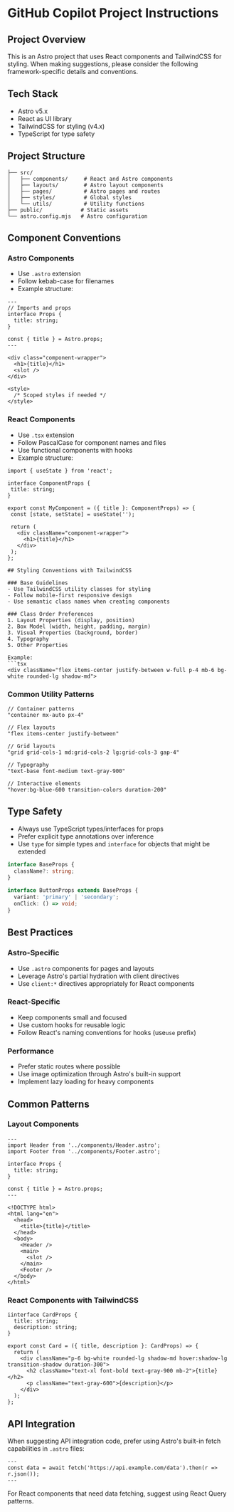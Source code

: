# GitHub Copilot Project Instructions

## Project Overview
This is an Astro project that uses React components and TailwindCSS for styling. When making suggestions, please consider the following framework-specific details and conventions.

## Tech Stack
- Astro v5.x
- React as UI library
- TailwindCSS for styling (v4.x)
- TypeScript for type safety

## Project Structure
```
├── src/
│   ├── components/     # React and Astro components
│   ├── layouts/        # Astro layout components
│   ├── pages/          # Astro pages and routes
│   ├── styles/         # Global styles
│   └── utils/          # Utility functions
├── public/            # Static assets
└── astro.config.mjs   # Astro configuration
```

## Component Conventions

### Astro Components
- Use `.astro` extension
- Follow kebab-case for filenames
- Example structure:

```astro
---
// Imports and props
interface Props {
  title: string;
}

const { title } = Astro.props;
---

<div class="component-wrapper">
  <h1>{title}</h1>
  <slot />
</div>

<style>
  /* Scoped styles if needed */
</style>
```

### React Components
- Use `.tsx` extension
- Follow PascalCase for component names and files
- Use functional components with hooks
- Example structure:

```tsx
import { useState } from 'react';

interface ComponentProps {
 title: string;
}

export const MyComponent = ({ title }: ComponentProps) => {
 const [state, setState] = useState('');

 return (
   <div className="component-wrapper">
     <h1>{title}</h1>
   </div>
 );
};

## Styling Conventions with TailwindCSS

### Base Guidelines
- Use TailwindCSS utility classes for styling
- Follow mobile-first responsive design
- Use semantic class names when creating components

### Class Order Preferences
1. Layout Properties (display, position)
2. Box Model (width, height, padding, margin)
3. Visual Properties (background, border)
4. Typography
5. Other Properties

Example:
```tsx
<div className="flex items-center justify-between w-full p-4 mb-6 bg-white rounded-lg shadow-md">
```

### Common Utility Patterns
```tsx
// Container patterns
"container mx-auto px-4"

// Flex layouts
"flex items-center justify-between"

// Grid layouts
"grid grid-cols-1 md:grid-cols-2 lg:grid-cols-3 gap-4"

// Typography
"text-base font-medium text-gray-900"

// Interactive elements
"hover:bg-blue-600 transition-colors duration-200"
```

## Type Safety
- Always use TypeScript types/interfaces for props
- Prefer explicit type annotations over inference
- Use `type` for simple types and `interface` for objects that might be extended

```typescript
interface BaseProps {
  className?: string;
}

interface ButtonProps extends BaseProps {
  variant: 'primary' | 'secondary';
  onClick: () => void;
}
```

## Best Practices

### Astro-Specific
- Use `.astro` components for pages and layouts
- Leverage Astro's partial hydration with client directives
- Use `client:*` directives appropriately for React components

### React-Specific
- Keep components small and focused
- Use custom hooks for reusable logic
- Follow React's naming conventions for hooks (use`use` prefix)

### Performance
- Prefer static routes where possible
- Use image optimization through Astro's built-in support
- Implement lazy loading for heavy components

## Common Patterns

### Layout Components
```astro
---
import Header from '../components/Header.astro';
import Footer from '../components/Footer.astro';

interface Props {
  title: string;
}

const { title } = Astro.props;
---

<!DOCTYPE html>
<html lang="en">
  <head>
    <title>{title}</title>
  </head>
  <body>
    <Header />
    <main>
      <slot />
    </main>
    <Footer />
  </body>
</html>
```

### React Components with TailwindCSS
```tsx
iinterface CardProps {
  title: string;
  description: string;
}

export const Card = ({ title, description }: CardProps) => {
  return (
    <div className="p-6 bg-white rounded-lg shadow-md hover:shadow-lg transition-shadow duration-300">
      <h2 className="text-xl font-bold text-gray-900 mb-2">{title}</h2>
      <p className="text-gray-600">{description}</p>
    </div>
  );
};
```

## API Integration
When suggesting API integration code, prefer using Astro's built-in fetch capabilities in `.astro` files:

```astro
---
const data = await fetch('https://api.example.com/data').then(r => r.json());
---
```

For React components that need data fetching, suggest using React Query patterns.